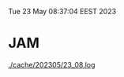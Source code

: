 Tue 23 May 08:37:04 EEST 2023
# JAM
<a href='./cache/202305/23_08.log'>./cache/202305/23_08.log</a>
